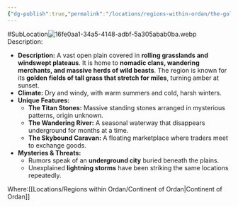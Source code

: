 ```yaml
---
{"dg-publish":true,"permalink":"/locations/regions-within-ordan/the-golden-steppe/"}
---
```


#SubLocation![16fe0aa1-34a5-4148-adbf-5a305abab0ba.webp](/img/user/Images/16fe0aa1-34a5-4148-adbf-5a305abab0ba.webp)
Description:
- **Description:** A vast open plain covered in **rolling grasslands and windswept plateaus**. It is home to **nomadic clans, wandering merchants, and massive herds of wild beasts**. The region is known for its **golden fields of tall grass that stretch for miles**, turning amber at sunset.
- **Climate:** Dry and windy, with warm summers and cold, harsh winters.
- **Unique Features:**
    - **The Titan Stones:** Massive standing stones arranged in mysterious patterns, origin unknown.
    - **The Wandering River:** A seasonal waterway that disappears underground for months at a time.
    - **The Skybound Caravan:** A floating marketplace where traders meet to exchange goods.
- **Mysteries & Threats:**
    - Rumors speak of an **underground city** buried beneath the plains.
    - Unexplained **lightning storms** have been striking the same locations repeatedly.

Where:[[Locations/Regions within Ordan/Continent of Ordan\|Continent of Ordan]]